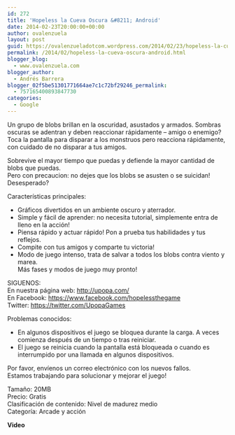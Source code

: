 ```yaml
---
id: 272
title: 'Hopeless la Cueva Oscura &#8211; Android'
date: 2014-02-23T20:00:00+00:00
author: ovalenzuela
layout: post
guid: https://ovalenzueladotcom.wordpress.com/2014/02/23/hopeless-la-cueva-oscura-android
permalink: /2014/02/hopeless-la-cueva-oscura-android.html
blogger_blog:
  - www.ovalenzuela.com
blogger_author:
  - Andrés Barrera
blogger_02f5be51301771664ae7c1c72bf29246_permalink:
  - 757165400893847730
categories:
  - Google
---
```

Un grupo de blobs brillan en la oscuridad, asustados y armados. Sombras oscuras se adentran y deben reaccionar rápidamente &#8211; amigo o enemigo?  
Toca la pantalla para disparar a los monstruos pero reacciona rápidamente, con cuidado de no disparar a tus amigos.

Sobrevive el mayor tiempo que puedas y defiende la mayor cantidad de blobs que puedas.  
Pero con precaucion: no dejes que los blobs se asusten o se suicidan!  
Desesperado?

Características principales:  
* Gráficos divertidos en un ambiente oscuro y aterrador.  
* Simple y fácil de aprender: no necesita tutorial, simplemente entra de lleno en la acción!  
* Piensa rápido y actuar rápido! Pon a prueba tus habilidades y tus reflejos.  
* Compite con tus amigos y comparte tu victoria!  
* Modo de juego intenso, trata de salvar a todos los blobs contra viento y marea.  
Más fases y modos de juego muy pronto!

SIGUENOS:  
En nuestra página web: http://upopa.com/  
En Facebook: https://www.facebook.com/hopelessthegame  
Twitter: https://twitter.com/UpopaGames

Problemas conocidos:  
* En algunos dispositivos el juego se bloquea durante la carga. A veces comienza después de un tiempo o tras reiniciar.  
* El juego se reinicia cuando la pantalla está bloqueada o cuando es interrumpido por una llamada en algunos dispositivos.

Por favor, envíenos un correo electrónico con los nuevos fallos.  
Estamos trabajando para solucionar y mejorar el juego!

Tamaño: 20MB  
Precio: Gratis  
Clasificación de contenido: Nivel de madurez medio  
Categoría: Arcade y acción

**Video**